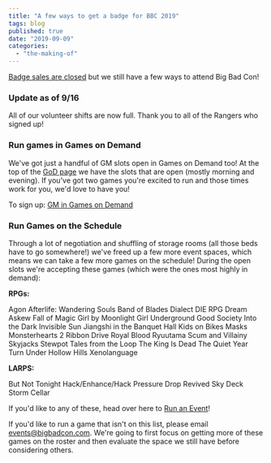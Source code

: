 ```yaml
---
title: "A few ways to get a badge for BBC 2019"
tags: blog
published: true
date: "2019-09-09"
categories: 
  - "the-making-of"
---
```


[Badge sales are closed](https://www.bigbadcon.com/badges-sold-out/) but we still have a few ways to attend Big Bad Con!

### Update as of 9/16

All of our volunteer shifts are now full. Thank you to all of the Rangers who signed up!

### Run games in Games on Demand

We've got just a handful of GM slots open in Games on Demand too! At the top of the [GoD page](https://www.bigbadcon.com/volunteer/gm-god/) we have the slots that are open (mostly morning and evening). If you've got two games you're excited to run and those times work for you, we'd love to have you!

To sign up: [GM in Games on Demand](https://www.bigbadcon.com/volunteer/gm-god/)

### Run Games on the Schedule

Through a lot of negotiation and shuffling of storage rooms (all those beds have to go somewhere!) we've freed up a few more event spaces, which means we can take a few more games on the schedule! During the open slots we're accepting these games (which were the ones most highly in demand):

**RPGs:**

Agon Afterlife: Wandering Souls Band of Blades Dialect DIE RPG Dream Askew Fall of Magic Girl by Moonlight Girl Underground Good Society Into the Dark Invisible Sun Jiangshi in the Banquet Hall Kids on Bikes Masks Monsterhearts 2 Ribbon Drive Royal Blood Ryuutama Scum and Villainy Skyjacks Stewpot Tales from the Loop The King Is Dead The Quiet Year Turn Under Hollow Hills Xenolanguage

**LARPS:**

But Not Tonight Hack/Enhance/Hack Pressure Drop Revived Sky Deck Storm Cellar

If you'd like to any of these, head over here to [Run an Event](https://www.bigbadcon.com/volunteer/run-an-event/)!

If you'd like to run a game that isn't on this list, please email events@bigbadcon.com. We're going to first focus on getting more of these games on the roster and then evaluate the space we still have before considering others.
